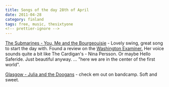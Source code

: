```yaml
---
title: Songs of the day 28th of April
date: 2011-04-28
category: finland
tags: free, music, thesixtyone
<!-- prettier-ignore -->
---
```


[The Submarines - You, Me and the Bourgeouisie](http://www.thesixtyone.com/s/fm3BH5MkXn4/ "on t61") -
Lovely swing, great song to start the day with. Found a review on the
[Washington Examiner.](http://washingtonexaminer.com/entertainment/2011/04/submarines-bring-high-energy-live-show-new-album-black-cat)
Her voice sounds quite a bit like The Cardigan's - Nina Persson. Or maybe Hello
Saferide. Just beautiful anyway. ... "here we are in the center of the first
world".

[Glasgow - Julia and the Doogans](http://juliaandthedoogans.bandcamp.com/ "on bandcamp") -
check em out on bandcamp. Soft and sweet.
